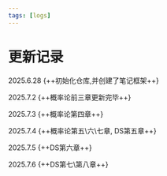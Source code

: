 ```yaml
---
tags: [logs]
---
```

# 更新记录
2025.6.28 {++初始化仓库,并创建了笔记框架++}

2025.7.2  {++概率论前三章更新完毕++}

2025.7.3 {++概率论第四章++}

2025.7.4 {++概率论第五\六\七章, DS第五章++}

2025.7.5 {++DS第六章++}

2025.7.6 {++DS第七\第八章++}